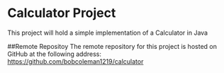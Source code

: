 # Calculator Project

This project will hold a simple implementation of a Calculator in Java

##Remote Repositoy
The remote repository for this project is hosted on GitHub at the following address: https://github.com/bobcoleman1219/calculator